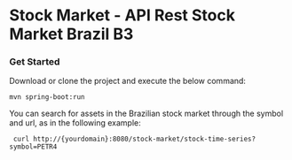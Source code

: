 # Stock Market - API Rest Stock Market Brazil B3

###  Get Started ###

Download or clone the project and execute the below command:

```
mvn spring-boot:run
```

You can search for assets in the Brazilian stock market through the symbol and url, as in the following example:

```
 curl http://{yourdomain}:8080/stock-market/stock-time-series?symbol=PETR4
```
